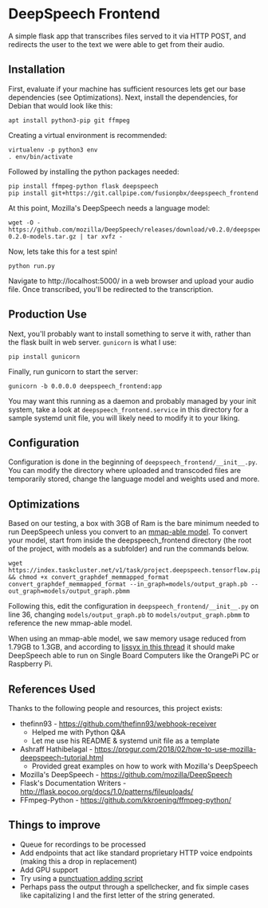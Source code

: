 # DeepSpeech Frontend

A simple flask app that transcribes files served to it via HTTP POST, and redirects the user to the text we were able to get from their audio.

## Installation
First, evaluate if your machine has sufficient resources lets get our base dependencies (see Optimizations). Next, install the dependencies, for Debian that would look like this:

```
apt install python3-pip git ffmpeg
```
Creating a virtual environment is recommended:

```
virtualenv -p python3 env
. env/bin/activate
```

Followed by installing the python packages needed:

```
pip install ffmpeg-python flask deepspeech
pip install git+https://git.callpipe.com/fusionpbx/deepspeech_frontend
```

At this point, Mozilla's DeepSpeech needs a language model:
```
wget -O - https://github.com/mozilla/DeepSpeech/releases/download/v0.2.0/deepspeech-0.2.0-models.tar.gz | tar xvfz -
```

Now, lets take this for a test spin!
```
python run.py
```
Navigate to http://localhost:5000/ in a web browser and upload your audio file. Once transcribed, you'll be redirected to the transcription.

## Production Use
Next, you'll probably want to install something to serve it with, rather than the flask built in web server.
`gunicorn` is what I use:

```
pip install gunicorn
```

Finally, run gunicorn to start the server:

```
gunicorn -b 0.0.0.0 deepspeech_frontend:app
```

You may want this running as a daemon and probably managed by your init system, take a look at
`deepspeech_frontend.service` in this directory for a sample systemd unit file, you will likely need to modify it
to your liking.

## Configuration
Configuration is done in the beginning of `deepspeech_frontend/__init__.py`. You can modify the directory where uploaded and transcoded files are temporarily stored, change the language model and weights used and more.

## Optimizations
Based on our testing, a box with 3GB of Ram is the bare minimum needed to run DeepSpeech unless you convert to an [mmap-able model](https://github.com/mozilla/DeepSpeech#making-a-mmap-able-model-for-inference). To convert your model, start from inside the deepspeech_frontend directory (the root of the project, with models as a subfolder) and run the commands below.

```
wget https://index.taskcluster.net/v1/task/project.deepspeech.tensorflow.pip.r1.6.cpu/artifacts/public/convert_graphdef_memmapped_format && chmod +x convert_graphdef_memmapped_format
convert_graphdef_memmapped_format --in_graph=models/output_graph.pb --out_graph=models/output_graph.pbmm
```

Following this, edit the configuration in `deepspeech_frontend/__init__.py` on line 36, changing `models/output_graph.pb` to `models/output_graph.pbmm` to reference the new mmap-able model.

When using an mmap-able model, we saw memory usage reduced from 1.79GB to 1.3GB, and according to [lissyx in this thread](https://discourse.mozilla.org/t/error-while-running-sample-model-on-raspbian-gnu-linux-9-4-stretch/28599/4) it should make DeepSpeech able to run on Single Board Computers like the OrangePi PC or Raspberry Pi.

## References Used
Thanks to the following people and resources, this project exists:
* thefinn93 - https://github.com/thefinn93/webhook-receiver
   * Helped me with Python Q&A
   * Let me use his README & systemd unit file as a template
* Ashraff Hathibelagal - https://progur.com/2018/02/how-to-use-mozilla-deepspeech-tutorial.html
   * Provided great examples on how to work with Mozilla's DeepSpeech
* Mozilla's DeepSpeech - https://github.com/mozilla/DeepSpeech
* Flask's Documentation Writers - http://flask.pocoo.org/docs/1.0/patterns/fileuploads/
* FFmpeg-Python - https://github.com/kkroening/ffmpeg-python/

## Things to improve
* Queue for recordings to be processed
* Add endpoints that act like standard proprietary HTTP voice endpoints (making this a drop in replacement)
* Add GPU support
* Try using a [punctuation adding script](https://github.com/alpoktem/punkProse)
* Perhaps pass the output through a spellchecker, and fix simple cases like capitalizing I and the first letter of the string generated.
